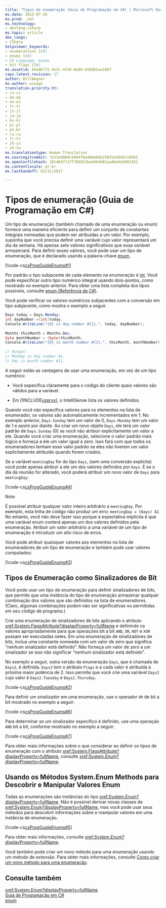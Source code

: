 ```yaml
---
title: "Tipos de enumeração (Guia de Programação em C#) | Microsoft Docs"
ms.date: 2015-07-20
ms.prod: .net
ms.technology:
- devlang-csharp
ms.topic: article
dev_langs:
- CSharp
helpviewer_keywords:
- enumerations [C#]
- enums [C#]
- C# Language, enums
- bit flags [C#]
ms.assetid: 64a9b731-9e3c-4336-8a09-018db2aa10b7
caps.latest.revision: 17
author: BillWagner
ms.author: wiwagn
translation.priority.ht:
- cs-cz
- de-de
- es-es
- fr-fr
- it-it
- ja-jp
- ko-kr
- pl-pl
- pt-br
- ru-ru
- tr-tr
- zh-cn
- zh-tw
ms.translationtype: Human Translation
ms.sourcegitcommit: 7e33ed084c560470a486ebbb25035a59ddc18565
ms.openlocfilehash: 2014047f17f766023ba4db4981aad6e6d4902381
ms.contentlocale: pt-br
ms.lasthandoff: 03/31/2017

---
```

# <a name="enumeration-types-c-programming-guide"></a>Tipos de enumeração (Guia de Programação em C#)
Um tipo de enumeração (também chamado de uma enumeração ou enum) fornece uma maneira eficiente para definir um conjunto de constantes integrais nomeadas que podem ser atribuídas a um valor. Por exemplo, suponha que você precisa definir uma variável cujo valor representará um dia da semana. Há apenas sete valores significativos que essa variável armazenará. Para definir esses valores, você pode usar um tipo de enumeração, que é declarado usando a palavra-chave [enum](../../csharp/language-reference/keywords/enum.md).  
  
 [!code-cs[csProgGuideEnums#1](../../csharp/programming-guide/codesnippet/CSharp/enumeration-types_1.cs)]  
  
 Por padrão o tipo subjacente de cada elemento na enumeração é [int](../../csharp/language-reference/keywords/int.md). Você pode especificar outro tipo numérico integral usando dois-pontos, como mostrado no exemplo anterior. Para obter uma lista completa dos tipos possíveis, consulte [enum (Referência de C#)](../../csharp/language-reference/keywords/enum.md).  
  
 Você pode verificar os valores numéricos subjacentes com a conversão em tipo subjacente, como mostra o exemplo a seguir.  
  
```csharp  
Days today = Days.Monday;  
int dayNumber =(int)today;  
Console.WriteLine("{0} is day number #{1}.", today, dayNumber);  
  
Months thisMonth = Months.Dec;  
byte monthNumber = (byte)thisMonth;  
Console.WriteLine("{0} is month number #{1}.", thisMonth, monthNumber);  
  
// Output:  
// Monday is day number #1.  
// Dec is month number #11.  
```  
  
 A seguir estão as vantagens de usar uma enumeração, em vez de um tipo numérico:  
  
-   Você especifica claramente para o código do cliente quais valores são válidos para a variável.  
  
-   Em [!INCLUDE[vsprvs](../../csharp/includes/vsprvs_md.md)], o IntelliSense lista os valores definidos.  
  
 Quando você não especifica valores para os elementos na lista de enumerador, os valores são automaticamente incrementados em 1. No exemplo anterior, `Days.Sunday` tem um valor de 0, `Days.Monday` tem um valor de 1 e assim por diante. Ao criar um novo objeto `Days`, ele terá um valor padrão de `Days.Sunday` (0) se você não atribuir explicitamente um valor a ele. Quando você criar uma enumeração, selecione o valor padrão mais lógico e forneça a ele um valor igual a zero. Isso fará com que todos os enumeradores tenham esse valor padrão se eles não tiverem um valor explicitamente atribuído quando forem criados.  
  
 Se a variável `meetingDay` for do tipo `Days`, (sem uma conversão explícita) você pode apenas atribuir a ele um dos valores definidos por `Days`. E se o dia da reunião for alterado, você poderá atribuir um novo valor de `Days` para `meetingDay`:  
  
 [!code-cs[csProgGuideEnums#4](../../csharp/programming-guide/codesnippet/CSharp/enumeration-types_2.cs)]  
  
> [!NOTE]
>  É possível atribuir qualquer valor inteiro arbitrário a `meetingDay`. Por exemplo, esta linha de código não produz um erro: `meetingDay = (Days) 42`. No entanto, você não deve fazer isso porque a expectativa implícita é que uma variável enum conterá apenas um dos valores definidos pela enumeração. Atribuir um valor arbitrário a uma variável de um tipo de enumeração é introduzir um alto risco de erros.  
  
 Você pode atribuir quaisquer valores aos elementos na lista de enumeradores de um tipo de enumeração e também pode usar valores computados:  
  
 [!code-cs[csProgGuideEnums#3](../../csharp/programming-guide/codesnippet/CSharp/enumeration-types_3.cs)]  
  
## <a name="enumeration-types-as-bit-flags"></a>Tipos de Enumeração como Sinalizadores de Bit  
 Você pode usar um tipo de enumeração para definir sinalizadores de bits, que permite que uma instância do tipo de enumeração armazenar qualquer combinação dos valores que são definidos na lista de enumeradores. (Claro, algumas combinações podem não ser significativas ou permitidas em seu código de programa.)  
  
 Crie uma enumeração de sinalizadores de bits aplicando o atributo <xref:System.FlagsAttribute?displayProperty=fullName> e definindo os valores apropriadamente para que operações bit a bit `AND`, `OR`, `NOT` e `XOR` possam ser executadas neles. Em uma enumeração de sinalizadores de bits, inclua uma constante nomeada com um valor de zero que significa “nenhum sinalizador está definido”. Não forneça um valor de zero a um sinalizador se isso não significar “nenhum sinalizador está definido”.  
  
 No exemplo a seguir, outra versão da enumeração `Days`, que é chamada de `Days2`, é definida. `Days2` tem o atributo `Flags` e a cada valor é atribuída a próxima maior potência de 2. Isso permite que você crie uma variável `Days2` cujo valor é `Days2.Tuesday` e `Days2.Thursday`.  
  
 [!code-cs[csProgGuideEnums#2](../../csharp/programming-guide/codesnippet/CSharp/enumeration-types_4.cs)]  
  
 Para definir um sinalizador em uma enumeração, use o operador `OR` de bit a bit mostrado no exemplo a seguir:  
  
 [!code-cs[csProgGuideEnums#6](../../csharp/programming-guide/codesnippet/CSharp/enumeration-types_5.cs)]  
  
 Para determinar se um sinalizador específico é definido, use uma operação `AND` bit a bit, conforme mostrado no exemplo a seguir:  
  
 [!code-cs[csProgGuideEnums#7](../../csharp/programming-guide/codesnippet/CSharp/enumeration-types_6.cs)]  
  
 Para obter mais informações sobre o que considerar ao definir os tipos de enumeração com o atributo <xref:System.FlagsAttribute?displayProperty=fullName>, consulte <xref:System.Enum?displayProperty=fullName>.  
  
## <a name="using-the-systemenum-methods-to-discover-and-manipulate-enum-values"></a>Usando os Métodos System.Enum Methods para Descobrir e Manipular Valores Enum  
 Todas as enumerações são instâncias do tipo <xref:System.Enum?displayProperty=fullName>. Não é possível derivar novas classes de <xref:System.Enum?displayProperty=fullName>, mas você pode usar seus métodos para descobrir informações sobre e manipular valores em uma instância de enumeração.  
  
 [!code-cs[csProgGuideEnums#5](../../csharp/programming-guide/codesnippet/CSharp/enumeration-types_7.cs)]  
  
 Para obter mais informações, consulte <xref:System.Enum?displayProperty=fullName>.  
  
 Você também pode criar um novo método para uma enumeração usando um método de extensão. Para obter mais informações, consulte [Como criar um novo método para uma enumeração](../../csharp/programming-guide/classes-and-structs/how-to-create-a-new-method-for-an-enumeration.md).  

## <a name="see-also"></a>Consulte também  
 <xref:System.Enum?displayProperty=fullName>   
 [Guia de Programação em C#](../../csharp/programming-guide/index.md)   
 [enum](../../csharp/language-reference/keywords/enum.md)
